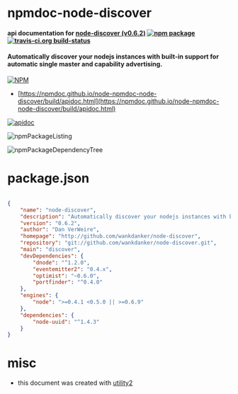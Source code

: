 # npmdoc-node-discover

#### api documentation for  [node-discover (v0.6.2)](http://github.com/wankdanker/node-discover)  [![npm package](https://img.shields.io/npm/v/npmdoc-node-discover.svg?style=flat-square)](https://www.npmjs.org/package/npmdoc-node-discover) [![travis-ci.org build-status](https://api.travis-ci.org/npmdoc/node-npmdoc-node-discover.svg)](https://travis-ci.org/npmdoc/node-npmdoc-node-discover)

#### Automatically discover your nodejs instances with built-in support for automatic single master and capability advertising.

[![NPM](https://nodei.co/npm/node-discover.png?downloads=true&downloadRank=true&stars=true)](https://www.npmjs.com/package/node-discover)

- [https://npmdoc.github.io/node-npmdoc-node-discover/build/apidoc.html](https://npmdoc.github.io/node-npmdoc-node-discover/build/apidoc.html)

[![apidoc](https://npmdoc.github.io/node-npmdoc-node-discover/build/screenCapture.buildCi.browser.%252Ftmp%252Fbuild%252Fapidoc.html.png)](https://npmdoc.github.io/node-npmdoc-node-discover/build/apidoc.html)

![npmPackageListing](https://npmdoc.github.io/node-npmdoc-node-discover/build/screenCapture.npmPackageListing.svg)

![npmPackageDependencyTree](https://npmdoc.github.io/node-npmdoc-node-discover/build/screenCapture.npmPackageDependencyTree.svg)



# package.json

```json

{
    "name": "node-discover",
    "description": "Automatically discover your nodejs instances with built-in support for automatic single master and capability advertising.",
    "version": "0.6.2",
    "author": "Dan VerWeire",
    "homepage": "http://github.com/wankdanker/node-discover",
    "repository": "git://github.com/wankdanker/node-discover.git",
    "main": "discover",
    "devDependencies": {
        "dnode": "^1.2.0",
        "eventemitter2": "0.4.x",
        "optimist": "~0.6.0",
        "portfinder": "^0.4.0"
    },
    "engines": {
        "node": ">=0.4.1 <0.5.0 || >=0.6.9"
    },
    "dependencies": {
        "node-uuid": "^1.4.3"
    }
}
```



# misc
- this document was created with [utility2](https://github.com/kaizhu256/node-utility2)
